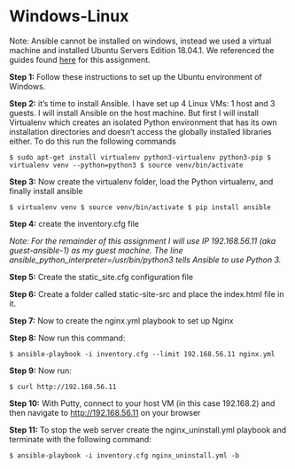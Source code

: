 # Windows-Linux

Note: Ansible cannot be installed on windows, instead we used a virtual machine and installed Ubuntu Servers Edition 18.04.1. We referenced the guides found [here](https://code-maven.com/ansible) for this assignment.

**Step 1:**
Follow these instructions to set up the Ubuntu environment of Windows.

**Step 2:**
it’s time to install Ansible. I have set up 4 Linux VMs: 1 host and 3 guests. I will install Ansible on the host machine. But first I will install Virtualenv which creates an isolated Python environment that has its own installation directories and doesn’t access the globally installed libraries either. To do this run the following commands

`$ sudo apt-get install virtualenv python3-virtualenv python3-pip
$ virtualenv venv --python=python3
$ source venv/bin/activate`

**Step 3:**
Now create the virtualenv folder, load the Python virtualenv, and finally install ansible

`$ virtualenv venv
$ source venv/bin/activate
$ pip install ansible`

**Step 4:**
create the inventory.cfg file

*Note: For the remainder of this assignment I will use IP 192.168.56.11 (aka guest-ansible-1) as my guest machine. The line ansible_python_interpreter=/usr/bin/python3 tells Ansible to use Python 3.*

**Step 5:**
Create the static_site.cfg configuration file

**Step 6:**
Create a folder called static-site-src and place the index.html file in it.

**Step 7:**
Now to create the nginx.yml playbook to set up Nginx

**Step 8:**
Now run this command:

`$ ansible-playbook -i inventory.cfg --limit 192.168.56.11 nginx.yml`


**Step 9:**
Now run:

`$ curl http://192.168.56.11`

**Step 10:**
With Putty, connect to your host VM (in this case 192.168.2) and then navigate to http://192.168.56.11 on your browser

**Step 11:**
To stop the web server create the nginx_uninstall.yml playbook and terminate with the following command:

`$ ansible-playbook -i inventory.cfg nginx_uninstall.yml -b`
